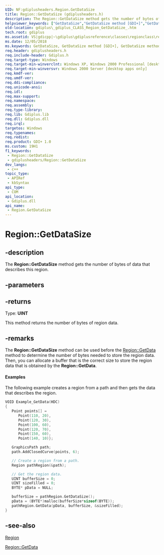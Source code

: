 ```yaml
---
UID: NF:gdiplusheaders.Region.GetDataSize
title: Region::GetDataSize (gdiplusheaders.h)
description: The Region::GetDataSize method gets the number of bytes of data that describes this region.
helpviewer_keywords: ["GetDataSize","GetDataSize method [GDI+]","GetDataSize method [GDI+]","Region class","Region class [GDI+]","GetDataSize method","Region.GetDataSize","Region::GetDataSize","_gdiplus_CLASS_Region_GetDataSize_","gdiplus._gdiplus_CLASS_Region_GetDataSize_"]
old-location: gdiplus\_gdiplus_CLASS_Region_GetDataSize_.htm
tech.root: gdiplus
ms.assetid: VS|gdicpp|~\gdiplus\gdiplusreference\classes\regionclass\regionmethods\getdatasize.htm
ms.date: 12/05/2018
ms.keywords: GetDataSize, GetDataSize method [GDI+], GetDataSize method [GDI+],Region class, Region class [GDI+],GetDataSize method, Region.GetDataSize, Region::GetDataSize, _gdiplus_CLASS_Region_GetDataSize_, gdiplus._gdiplus_CLASS_Region_GetDataSize_
req.header: gdiplusheaders.h
req.include-header: Gdiplus.h
req.target-type: Windows
req.target-min-winverclnt: Windows XP, Windows 2000 Professional [desktop apps only]
req.target-min-winversvr: Windows 2000 Server [desktop apps only]
req.kmdf-ver: 
req.umdf-ver: 
req.ddi-compliance: 
req.unicode-ansi: 
req.idl: 
req.max-support: 
req.namespace: 
req.assembly: 
req.type-library: 
req.lib: Gdiplus.lib
req.dll: Gdiplus.dll
req.irql: 
targetos: Windows
req.typenames: 
req.redist: 
req.product: GDI+ 1.0
ms.custom: 19H1
f1_keywords:
 - Region::GetDataSize
 - gdiplusheaders/Region::GetDataSize
dev_langs:
 - c++
topic_type:
 - APIRef
 - kbSyntax
api_type:
 - COM
api_location:
 - Gdiplus.dll
api_name:
 - Region.GetDataSize
---
```


# Region::GetDataSize


## -description

The <b>Region::GetDataSize</b> method gets the number of bytes of data that describes this region.

## -parameters

## -returns

Type: <b>UINT</b>

This method returns the number of bytes of region data.

## -remarks

The <b>Region::GetDataSize</b> method can be used before the <a href="https://docs.microsoft.com/windows/desktop/api/gdiplusheaders/nf-gdiplusheaders-region-getdata">Region::GetData</a> method to determine the number of bytes needed to store the region data. Then, you can allocate a buffer that is the correct size to store the region data that is obtained by the <b>Region::GetData</b>.


#### Examples



The following example creates a region from a path and then gets the data that describes the region.


```cpp
VOID Example_GetData(HDC)
{
   Point points[] = 
      Point(110, 20),
      Point(120, 30),
      Point(100, 60),
      Point(120, 70),
      Point(150, 60),
      Point(140, 10)};

   GraphicsPath path;
   path.AddClosedCurve(points, 6);

   // Create a region from a path.
   Region pathRegion(&path); 

   // Get the region data.
   UINT bufferSize = 0;
   UINT sizeFilled = 0;
   BYTE* pData = NULL;

   bufferSize = pathRegion.GetDataSize();
   pData = (BYTE*)malloc(bufferSize*sizeof(BYTE));
   pathRegion.GetData(pData, bufferSize, &sizeFilled);
}
```

## -see-also

<a href="https://docs.microsoft.com/windows/desktop/api/gdiplusheaders/nl-gdiplusheaders-region">Region</a>



<a href="https://docs.microsoft.com/windows/desktop/api/gdiplusheaders/nf-gdiplusheaders-region-getdata">Region::GetData</a>

